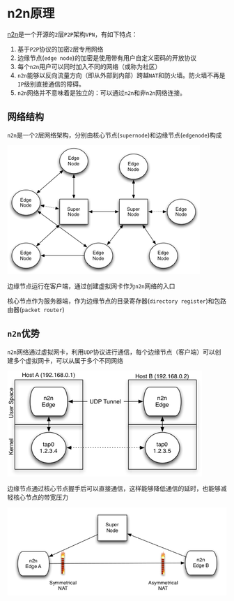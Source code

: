
# n2n原理

[n2n](https://www.ntop.org/products/n2n/#)是一个开源的`2`层`P2P`架构`VPN`，有如下特点：

1. 基于`P2P`协议的加密`2`层专用网络
2. 边缘节点(`edge node`)的加密是使用带有用户自定义密码的开放协议
3. 每个`n2n`用户可以同时加入不同的网络（或称为社区）
4. `n2n`能够以反向流量方向（即从外部到内部）跨越`NAT`和防火墙。防火墙不再是`IP`级别直接通信的障碍。
5. `n2n`网络并不意味着是独立的：可以通过`n2n`和非`n2n`网络连接。

## 网络结构

`n2n`是一个`2`层网络架构，分别由核心节点(`supernode`)和边缘节点(`edgenode`)构成

![](./imgs/n2n_network.png)

边缘节点运行在客户端，通过创建虚拟网卡作为`n2n`网络的入口

核心节点作为服务器端，作为边缘节点的目录寄存器(`directory register`)和包路由器(`packet router`)

## `n2n`优势

`n2n`网络通过虚拟网卡，利用`UDP`协议进行通信，每个边缘节点（客户端）可以创建多个虚拟网卡，可以从属于多个不同网络

![](./imgs/n2n_com.png)

边缘节点通过核心节点握手后可以直接通信，这样能够降低通信的延时，也能够减轻核心节点的带宽压力

![](./imgs/n2n_nat.png)

